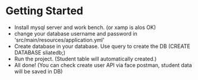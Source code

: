 # Getting Started
* Install mysql server and work bench. (or xamp is alos OK)
* change your database username and password in 'src/main/resources/application.yml'
* Create database in your database. Use query to create the DB (CREATE DATABASE sliatedb;)
* Run the project. (Student table will automatically created.)
* All done! (You can check create user API via face postman, student data will be saved in DB)